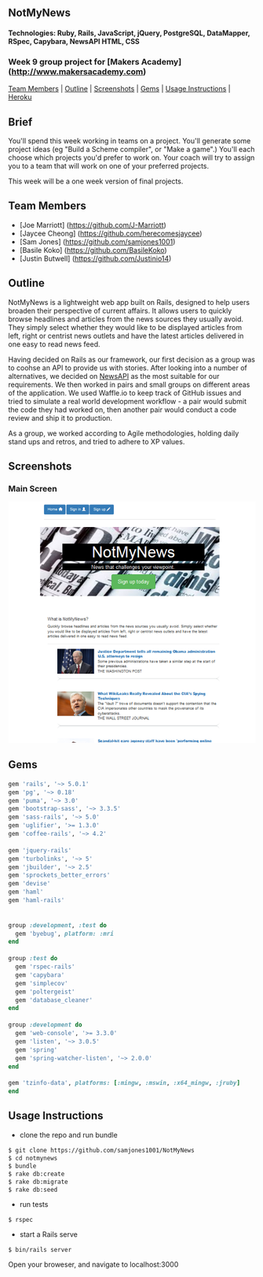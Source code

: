 ## NotMyNews
#### Technologies: Ruby, Rails, JavaScript, jQuery, PostgreSQL, DataMapper, RSpec, Capybara, NewsAPI HTML, CSS 
### Week 9 group project for [Makers Academy] (http://www.makersacademy.com)
[Team Members](#team-members) | [Outline](#outline) | [Screenshots](#screenshots) | [Gems](#gems) | [Usage Instructions](#usage-instructions) | [Heroku](http://notmynews.herokuapp.com/)

## Brief
You'll spend this week working in teams on a project. You'll generate some project ideas (eg "Build a Scheme compiler", or "Make a game".) You'll each choose which projects you'd prefer to work on. Your coach will try to assign you to a team that will work on one of your preferred projects.

This week will be a one week version of final projects.

## Team Members
* [Joe Marriott] (https://github.com/J-Marriott)
* [Jaycee Cheong] (https://github.com/herecomesjaycee)
* [Sam Jones] (https://github.com/samjones1001)
* [Basile Koko] (https://github.com/BasileKoko)
* [Justin Butwell] (https://github.com/Justinio14)

## Outline
NotMyNews is a lightweight web app built on Rails, designed to help users broaden their perspective of current affairs.  It allows users to quickly browse headlines and articles from the news sources they usually avoid. They simply select whether they would like to be displayed articles from left, right or centrist news outlets and have the latest articles delivered in one easy to read news feed.

Having decided on Rails as our framework, our first decision as a group was to coohse an API to provide us with stories.  After looking into a number of alternatives, we decided on [NewsAPI](www.newsapi.org) as the most suitable for our requirements.  We then worked in pairs and small groups on different areas of the application. We used Waffle.io to keep track of GitHub issues and tried to simulate a real world development workflow - a pair would submit the code they had worked on, then another pair would conduct a code review and ship it to production.  

As a group, we worked according to Agile methodologies, holding daily stand ups and retros, and tried to adhere to XP values. 

## Screenshots
### Main Screen
![Main screen](/app/assets/images/screen.png?raw=true "Main screen")

## Gems
```ruby
gem 'rails', '~> 5.0.1'
gem 'pg', '~> 0.18'
gem 'puma', '~> 3.0'
gem 'bootstrap-sass', '~> 3.3.5'
gem 'sass-rails', '~> 5.0'
gem 'uglifier', '>= 1.3.0'
gem 'coffee-rails', '~> 4.2'

gem 'jquery-rails'
gem 'turbolinks', '~> 5'
gem 'jbuilder', '~> 2.5'
gem 'sprockets_better_errors'
gem 'devise'
gem 'haml'
gem 'haml-rails'


group :development, :test do
  gem 'byebug', platform: :mri
end

group :test do
  gem 'rspec-rails'
  gem 'capybara'
  gem 'simplecov'
  gem 'poltergeist'
  gem 'database_cleaner'
end

group :development do
  gem 'web-console', '>= 3.3.0'
  gem 'listen', '~> 3.0.5'
  gem 'spring'
  gem 'spring-watcher-listen', '~> 2.0.0'
end

gem 'tzinfo-data', platforms: [:mingw, :mswin, :x64_mingw, :jruby]
end
```

## Usage Instructions

* clone the repo and run bundle
```shell
$ git clone https://github.com/samjones1001/NotMyNews
$ cd notmynews
$ bundle
$ rake db:create
$ rake db:migrate
$ rake db:seed
```
* run tests
```shell
$ rspec
```
* start a Rails serve
```shell
$ bin/rails server
```
Open your broweser, and navigate to localhost:3000
